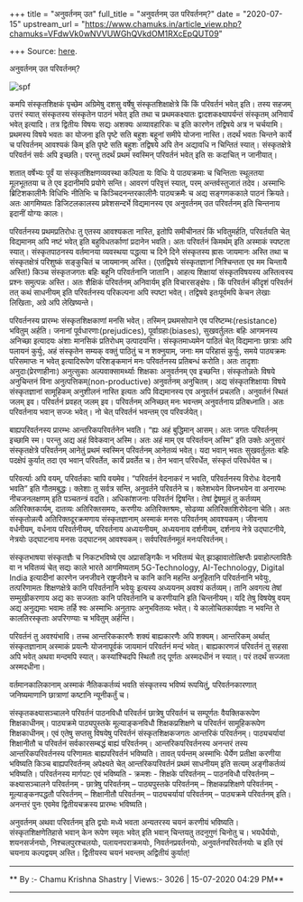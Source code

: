 +++
title = "अनुवर्तनम् उत"
full_title = "अनुवर्तनम् उत परिवर्तनम्?"
date = "2020-07-15"
upstream_url = "https://www.chamuks.in/article_view.php?chamuks=VFdwVk0wNVVUWGhQVkdOM1RXcEpQUT09"

+++
Source: [here](https://www.chamuks.in/article_view.php?chamuks=VFdwVk0wNVVUWGhQVkdOM1RXcEpQUT09).

अनुवर्तनम् उत परिवर्तनम्? 



![spf](article_img/CHAMU-1594810747chamuks_jethat.jpg)

कमपि संस्कृतशिक्षकं पृच्छेम अग्रिमेषु दशसु वर्षेषु संस्कृतशिक्षाक्षेत्रे
किं किं परिवर्तनं भवेत् इति। तस्य सहजम् उत्तरं स्यात् संस्कृतस्य
संस्कृतेन पाठनं भवेत् इति तथा च प्रथमकक्ष्यातः द्वादशकक्ष्यापर्यन्तं
संस्कृतम् अनिवार्यं भवेत् इत्यादि। तत्र द्वितीयः विषयः सद्यः अशक्यः
अव्यावहारिकः च इति कारणेन तद्विषये अत्र न चर्चयामि। प्रथमस्य विषये भवतः
का योजना इति पृष्टे सति बहुशः बहूनां समीपे योजना नास्ति। तदर्थं भवतः
चिन्तने कार्ये च परिवर्तनम् आवश्यकं किम् इति पृष्टे सति बहुशः तद्विषये
अपि तेन अद्यावधि न चिन्तितं स्यात्। संस्कृतक्षेत्रे परिवर्तनं सर्वः अपि
इच्छति। परन्तु तदर्थं प्रथमं स्वस्मिन् परिवर्तनं भवेत् इति सः कदाचित् न
जानीयात्।  
  
शतात् वर्षेभ्यः पूर्वं या संस्कृतशिक्षणव्यवस्था कल्पिता यः विधिः ये
पाठ्यक्रमाः च चिन्तिताः स्थूलतया मूलभूततया च ते एव इदानीमपि प्रयोगे
सन्ति। आवरणं परिवृत्तं स्यात्, परम् अन्तर्वस्तुजातं तदेव। अस्माभिः
ब्रिटिशकालीनैः विधिभिः नीतिभिः च किञ्चिदनन्तरकालीनैः पाठ्यक्रमैः च अद्य
सङ्गणककाले पाठनं क्रियते। अतः आगमिष्यतः डिजिटलकालस्य प्रवेशसन्दर्भे
विद्यमानस्य एव अनुवर्तनम् उत परिवर्तनम् इति चिन्तनाय इदानीं योग्यः
कालः।  
  
परिवर्तनस्य प्रथमप्रतिरोधः तु एतस्य आवश्यकता नास्ति, इतोपि समीचीनतरं किं
भवितुमर्हति, परिवर्तयति चेत् विद्यमानम् अपि नष्टं भवेत् इति
बहुविधतर्काणां प्रदानेन भवति। अतः परिवर्तनं किमर्थम् इति अस्माकं
स्पष्टता स्यात्। संस्कृतपाठनस्य वर्तमानया व्यवस्थया पद्धत्या च दिने दिने
संस्कृतस्य ह्रासः जायमानः अस्ति तथा च संस्कृतक्षेत्रं परिशुष्कं
सङ्कुचितं च जायमानम् अस्ति। (एतद्विषये संस्कृतज्ञानां निश्चिन्तता एव मम
चिन्तायै अस्ति!) किञ्च संस्कृतजगतः बहिः बहूनि परिवर्तनानि जातानि। आहत्य
शिक्षायां संस्कृतविषयस्य अस्तित्वस्य प्रश्नः समुत्पन्नः अस्ति। अतः
शैक्षिकं परिवर्तनम् अनिवार्यम् इति विचारसङ्क्षेपः। किं परिवर्तनं कीदृशं
परिवर्तनं तत् कथं साधनीयम् इति परिवर्तनस्य परिकल्पना अपि स्पष्टा भवेत्।
तद्विषये इतःपूर्वमपि केचन लेखाः लिखिताः, अग्रे अपि लेखिष्यन्ते।  
  
परिवर्तनस्य प्रारम्भः संस्कृतशिक्षकाणां मनसि भवेत्। तस्मिन् प्रथमसोपाने
एव परिष्टम्भः(resistance) भवितुम् अर्हति। जनानां
पूर्वधारणाः(prejudices), पूर्वाग्रहाः(biases), सुखवर्तुलतः बहिः आगमनस्य
अनिच्छा इत्यादयः अंशाः मानसिकं प्रतिरोधम् उत्पादयन्ति। संस्कृतमाध्यमेन
पाठितं चेत् विद्यमानाः छात्राः अपि पलायनं कुर्युः, अहं संस्कृतेन सम्यक्
वक्तुं पाठितुं च न शक्नुयाम्, जनाः मम परिहासं कुर्युः, समये पाठ्यक्रमः
परिसमाप्तः न भवेत् इत्यादिरूपेण परिशङ्कमानं मनः परिवर्तनस्य प्रतिबन्धं
करोति। अतः तादृशाः अनुदाः(प्रेरणाहीनाः) अनुत्सुकाः अल्पवाक्सामर्थ्याः
शिक्षकाः अनुवर्तनम् एव इच्छन्ति। संस्कृतोन्नतेः विषये अनुचिन्तनं विना
अनुत्पत्तिकम्(non-productive) अनुवर्तनम् अनुचितम्। अद्य संस्कृतशिक्षायाः
विषये संस्कृतज्ञानां सामूहिकम् अनुशीलनं नास्ति इत्यतः अपि विद्यमानस्य एव
अनुवर्तनं प्रचलति। अनुवर्तनं स्थितं जलम् इव। परिवर्तनं प्रवहत् जलम् इव।
परिवर्तनम् अनिच्छत् मनः भवन्तम् अनुवर्तनाय प्रतिबध्नाति। अतः परिवर्तनाय
भवान् सज्जः भवेत्। नो चेत् परिवर्तनं भवन्तम् एव परिवर्जयेत्।  
  
बाह्यपरिवर्तनस्य प्रारम्भः आन्तरिकपरिवर्तनेन भवति। “ह्यः अहं बुद्धिमान्
आसम्। अतः जगतः परिवर्तनम् इच्छामि स्म। परन्तु अद्य अहं विवेकवान् अस्मि।
अतः अहं माम् एव परिवर्तयन् अस्मि” इति उक्तेः अनुसारं संस्कृतक्षेत्रे
परिवर्तनम् आनेतुं प्रथमं स्वस्मिन् परिवर्तनम् आनेतव्यं भवेत्। यदा भवान्
भवतः सुखवर्तुलतः बहिः पदक्षेपं कुर्यात् तदा एव भवान् परिवर्तेत, कार्ये
प्रवर्तेत च। तेन भवान् परिवर्धेत, संस्कृतं परिवर्धयेत च।  
  
परिवर्त्याः अपि वयम्, परिवर्तकाः चापि वयमेव। “परिवर्तनं वेदनाकरं न भवति,
परिवर्तनस्य विरोधः वेदनायै भवति” इति गौतमबुद्धः। क्लेशाः तु सर्वत्र
सन्ति, अनुवर्तने परिवर्तने च। क्लेशभयेन विघ्नभयेन वा अनारम्भः
नीचजनलक्षणम् इति पञ्चतन्त्रं वदति। अधिकांशजनाः परिवर्तनं द्विषन्ति।
तेषां द्वेषमूलं तु कर्तव्यम् अतिरिक्तकार्यम्, दातव्यः अतिरिक्तसमयः,
करणीयः अतिरिक्तश्रमः, सोढव्या अतिरिक्तशिरोवेदना चेति। अतः
संस्कृतोन्नत्यै अतिरिक्तदूरक्रमणाय संस्कृतज्ञानाम् अस्माकं मनसः
परिवर्तनम् आवश्यकम्। जीवनाय वर्धनीयम्, वर्धनाय परिवर्तनीयम्, परिवर्तनाय
अध्ययनीयम्, अध्ययनाय दर्शनीयम्, दर्शनाय नेत्रे उद्घाटनीये, नेत्रयोः
उद्घाटनाय मनसः उद्घाटनम् आवश्यकम्। सर्वपरिवर्तनमूलं मनःपरिवर्तनम्।  
  
संस्कृतभाषया संस्कृतज्ञैः च निकटभविष्ये एव अप्रासङ्गिकैः न भवितव्यं चेत्
झञ्झावातोत्क्षिप्तैः प्रवाहोत्प्लावितैः वा न भवितव्यं चेत् सद्यः काले
भारते आगमिष्यताम् 5G-Technology, AI-Technology, Digital India इत्यादीनां
कारणेन जनजीवने राष्ट्रजीवने च कानि कानि महन्ति अनूहितानि परिवर्तनानि
भवेयुः, तत्परिणामतः शिक्षणक्षेत्रे कानि परिवर्तनानि भवेयुः इत्यस्य
अध्ययनम् अवश्यं कर्तव्यम्। तानि अवगत्य तेषां सम्मुखीकरणाय अद्य काः
सज्जताः कानि परिवर्तनानि च करणीयानि इति चिन्तनीयम्। यदि तेषु विषयेषु
वयम् अद्य अनुद्यमाः भवामः तर्हि श्वः अस्माभिः अनुतापः अनुभवितव्यः भवेत्।
ये कालोचितकार्यज्ञाः न भवन्ति ते कालतिरस्कृताः अपरिगण्याः च भवितुम्
अर्हन्ति।  
  
परिवर्तनं तु अवश्यंभावि। तच्च आन्तरिककारणैः शक्यं बाह्यकारणैः अपि
शक्यम्। आन्तरिकम् अर्थात् संस्कृतज्ञानाम् अस्माकं प्रयत्नैः योजनापूर्वकं
जायमानं परिवर्तनं मन्दं भवेत्। बाह्यकारणजं परिवर्तनं तु सहसा अपि भवेत्
अथवा मन्दमपि स्यात्। कस्यांश्चिदपि स्थितौ तद् पूर्णतः अस्मदधीनं न
स्यात्। परं तदर्थं सज्जता अस्मदधीना।  
  
वर्तमानकालिकानाम् अस्माकं नैतिककर्तव्यं भवति संस्कृतस्य भविष्यं
रूपयितुं, परिवर्तनकारणात् जनिष्यमाणानि छात्राणां कष्टानि न्यूनीकर्तुं
च।  
  
संस्कृतकक्ष्यासञ्चालने परिवर्तनं पाठनविधौ परिवर्तनं छात्रेषु परिवर्तनं च
सम्पूर्णतः वैयक्तिकरूपेण शिक्षकाधीनम्। पाठ्यक्रमे पाठ्यपुस्तके
मूल्याङ्कनविधौ शिक्षकप्रशिक्षणे च परिवर्तनं सामूहिकरूपेण शिक्षकाधीनम्।
एवं एतेषु सप्तसु विषयेषु परिवर्तनं संस्कृतशिक्षकजगतः आन्तरिकं
परिवर्तनम्। पाठ्यचर्यायां शिक्षानीतौ च परिवर्तनं सर्वकारसम्बद्धं बाह्यं
परिवर्तनम्। आन्तरिकपरिवर्तनस्य अनन्तरं तस्य आन्तरिकपरिवर्तनस्य परिणामतः
बाह्यपरिवर्तनं भविष्यति। तावत् पर्यन्तम् अस्माभिः धैर्येण प्रतीक्षा
करणीया भविष्यति किञ्च बाह्यपरिवर्तनम् अपेक्ष्यते चेत् आन्तरिकपरिवर्तनं
प्रथमं साधनीयम् इति सत्यम् अङ्गीकर्तव्यं भविष्यति। परिवर्तनस्य मार्गपटः
एवं भविष्यति - क्रमशः - शिक्षके परिवर्तनम् – पाठनविधौ परिवर्तनम् –
कक्ष्यासञ्चालने परिवर्तनम् - छात्रेषु परिवर्तनम् – पाठ्यपुस्तके
परिवर्तनम् – शिक्षकप्रशिक्षणे परिवर्तनम् - मूल्याङ्कनपद्धतौ परिवर्तनम् –
शिक्षानीतौ परिवर्तनम् – पाठ्यचर्यायां परिवर्तनम् – पाठ्यक्रमे परिवर्तनम्
इति। अनन्तरं पुनः एवमेव द्वितीयचक्रस्य प्रारम्भः भविष्यति।  
  
अनुवर्तनम् अथवा परिवर्तनम् इति द्वयोः मध्ये भवता अन्यतरस्य चयनं करणीयं
भविष्यति। संस्कृतशिक्षणेतिहासे भवान् केन रूपेण स्मृतः भवेत् इति भवान्
चिन्तयतु तदनुगुणं चिनोतु च। भयधैर्ययोः, शयनसर्जनयोः, निश्चलपुरश्चलयोः,
पलायनपराक्रमयोः, निवर्तनप्रवर्तनयोः, अनुवर्तनपरिवर्तनयोः च इति एवं चयनाय
कल्पद्वयम् अस्ति। द्वितीयस्य चयनं भवन्तम् अद्वितीयं कुर्यात्!

------------------------------------------------------------------------

** By :- Chamu Krishna Shastry \| Views:- 3026 \| 15-07-2020 04:29
PM**  

------------------------------------------------------------------------

